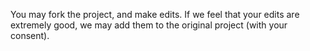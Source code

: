 You may fork the project, and make edits.  If we feel that your edits are extremely good, we may add them to the original project (with your consent).
